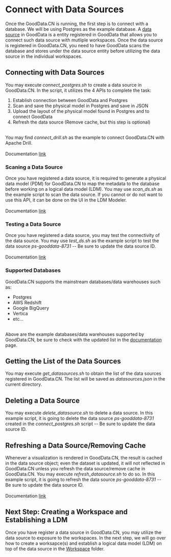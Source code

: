 # Connect with Data Sources
Once the GoodData.CN is running, the first step is to connect with a database. We will be using Postgres as the example database. A <a href="https://www.gooddata.com/developers/cloud-native/doc/2.2/connect-data/concepts/data-source/">data source</a> in GoodData is a entity registered in GoodData that allows you to connect such data source with mutliple workspaces. Once the data source is registered in GoodData.CN, you need to have GoodData scans the database and stores under the data source entity before utilizing the data source in the individual workspaces.

## Connecting with Data Sources
You may execute <i>connect_postgres.sh</i> to create a data source in GoodData.CN. In the script, it utilizes the 4 APIs to complete the task:
<ol>
	<li>Establish connection between GoodData and Postgres</li>
	<li>Scan and save the physical model in Postgres and save in JSON</li>
	<li>Upload the layout of the physical model found in Postgres and to connect GoodData</li>
	<li>Refresh the data source (Remove cache, but this step is optional)</li>
</ol>

<br>
You may find <i>connect_drill.sh</i> as the example to connect GoodData.CN with Apache Drill.
<br><br>
Documentation <a href="https://www.gooddata.com/developers/cloud-native/doc/2.2/connect-data/data-source-entity/#CreateandTestDataSources-CreateandManageDataSources">link</a>

### Scaning a Data Source
Once you have registered a data source, it is required to generate a physical data model (PDM) for GoodData.CN to map the metadata to the database before working on a logical data model (LDM). You may use <i>scan_ds.sh</i> as the example script to scan the data source. If you cannot or do not want to use this API, it can be done on the UI in the LDM Modeler. 
<br><br>
Documentation <a href="https://www.gooddata.com/developers/cloud-native/doc/2.2/model-data/create-pdm/pdm/">link</a>

### Testing a Data Source
Once you have registered a data source, you may test the connectivity of the data source. You may use <i>test_ds.sh</i> as the example script to test the data source <i>ps-gooddata-8731</i> -- Be sure to update the data source ID.
<br><br>
Documentation <a href="https://www.gooddata.com/developers/cloud-native/doc/2.2/connect-data/data-source-entity/#CreateandTestDataSources-CreateandManageDataSources">link</a>

### Supported Databases
GoodData.CN supports the mainstream databases/data warehouses such as:
<ul>
	<li>Postgres</li>
	<li>AWS Redshift</li>
	<li>Google BigQuery</li>
	<li>Vertica</li>
	<li>etc...</li>
</ul>

<br>
Above are the example databases/data warehouses supported by GoodData.CN, be sure to check with the updated list in the <a href="https://www.gooddata.com/developers/cloud-native/doc/cloud/connect-data/">documentation</a> page.

## Getting the List of the Data Sources
You may execute <i>get_datasources.sh</i> to obtain the list of the data sources registered in GoodData.CN. The list will be saved as <i>datasources.json</i> in the current directory.

## Deleting a Data Source
You may execute <i>delete_datasource.sh</i> to delete a data source. In this example script, it is going to delete the data source <i>ps-gooddata-8731</i> created in the <i>connect_postgres.sh</i> script -- Be sure to update the data source ID.

## Refreshing a Data Source/Removing Cache
Whenever a visualization is rendered in GoodData.CN, the result is cached in the data source object; even the dataset is updated, it will not reflected in GoodData.CN unless you refresh the data source/remove cache in GoodData.CN. You may execute <i>refresh_datasource.sh</i> to do so. In this example script, it is going to refresh the data source <i>ps-gooddata-8731</i> -- Be sure to update the data source ID.
<br><br>
Documentation <a href="https://www.gooddata.com/developers/cloud-native/doc/2.2/connect-data/notification/">link</a>

## Next Step: Creating a Workspace and Establishing a LDM
Once you have register a data source in GoodData.CN, you may utilize the data source to exposure to the workspaces. In the next step, we will go over how to create a worksapce(s) and establish a logical data model (LDM) on top of the data source in the [Workspace](../Workspace) folder.

